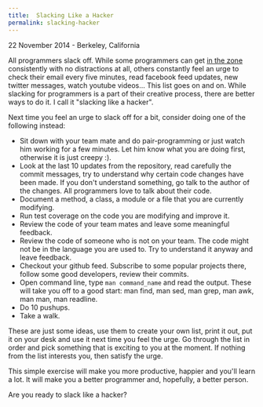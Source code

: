 ```yaml
---
title:  Slacking Like a Hacker
permalink: slacking-hacker
---
```

<p class="meta">22 November 2014 - Berkeley, California</p>

All programmers slack off. While some programmers can get [in the zone](http://www.urbandictionary.com/define.php?term=in+the+zone)
consistently with no distractions at all, others constantly feel an urge to check their email every five minutes,
read facebook feed updates, new twitter messages, watch youtube videos... This list goes on and on. While slacking for programmers is a
part of their creative process, there are better ways to do it. I call it "slacking like a hacker".

Next time you feel an urge to slack off for a bit, consider doing one of the following instead:

* Sit down with your team mate and do pair-programming or just watch him working for a few minutes. Let him know
what you are doing first, otherwise it is just creepy :).
* Look at the last 10 updates from the repository, read carefully the commit messages, try to understand why certain
code changes have been made. If you don't understand something, go talk to the author of the changes. All programmers
love to talk about their code.
* Document a method, a class, a module or a file that you are currently modifying.
* Run test coverage on the code you are modifying and improve it.
* Review the code of your team mates and leave some meaningful feedback.
* Review the code of someone who is not on your team. The code might not be in the language you are used to. Try to
understand it anyway and leave feedback.
* Checkout your github feed. Subscribe to some popular projects there, follow some good developers, review their commits.
* Open command line, type `man command_name` and read the output. These will take you off to a good start: man find, man sed, man grep,
man awk, man man, man readline.
* Do 10 pushups.
* Take a walk.

These are just some ideas, use them to create your own list, print it out, put it on your desk and use it next time you feel
the urge. Go through the list in order and pick something that is exciting to you at the moment. If nothing from the list
interests you, then satisfy the urge.

This simple exercise will make you more productive, happier and you'll learn a lot. It will make you a better programmer
and, hopefully, a better person.

Are you ready to slack like a hacker?







